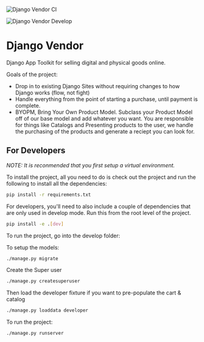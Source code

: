 ![Django Vendor CI](https://github.com/renderbox/django-vendor/workflows/Django%20Vendor%20CI/badge.svg?branch=master)

![Django Vendor Develop](https://github.com/renderbox/django-vendor/workflows/Django%20Vendor%20Develop/badge.svg?branch=develop)

# Django Vendor

Django App Toolkit for selling digital and physical goods online.


Goals of the project:
- Drop in to existing Django Sites without requiring changes to how Django works (flow, not fight)
- Handle everything from the point of starting a purchase, until payment is complete.
- BYOPM, Bring Your Own Product Model.  Subclass your Product Model off of our base model and add whatever you want.  You are responsible for things like Catalogs and Presenting products to the user, we handle the purchasing of the products and generate a reciept you can look for.


## For Developers

*NOTE: It is reconmended that you first setup a virtual environment.*

To install the project, all you need to do is check out the project and run the following to install all the dependencies:

```bash
pip install -r requirements.txt
```

For developers, you'll need to also include a couple of dependencies that are only used in develop mode.  Run this from the root level of the project.

```bash
pip install -e .[dev]
```

To run the project, go into the develop folder:

To setup the models:

```bash
./manage.py migrate
```


Create the Super user

```bash
./manage.py createsuperuser
```


Then load the developer fixture if you want to pre-populate the cart & catalog

```bash
./manage.py loaddata developer
```

To run the project:

```bash
./manage.py runserver
```
